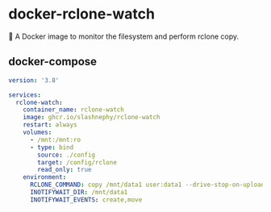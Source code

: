 # docker-rclone-watch
🐳 A Docker image to monitor the filesystem and perform rclone copy.

## docker-compose

```yml
version: '3.8'

services:
  rclone-watch:
    container_name: rclone-watch
    image: ghcr.io/slashnephy/rclone-watch
    restart: always
    volumes:
      - /mnt:/mnt:ro
      - type: bind
        source: ./config
        target: /config/rclone
        read_only: true
    environment:
      RCLONE_COMMAND: copy /mnt/data1 user:data1 --drive-stop-on-upload-limit --transfers=20 -P
      INOTIFYWAIT_DIR: /mnt/data1
      INOTIFYWAIT_EVENTS: create,move
```
